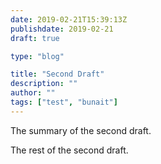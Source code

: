 ```yaml
---
date: 2019-02-21T15:39:13Z
publishdate: 2019-02-21
draft: true

type: "blog"

title: "Second Draft"
description: ""
author: ""
tags: ["test", "bunait"]
---
```



The summary of the second draft.
<!--more-->
The rest of the second draft.
